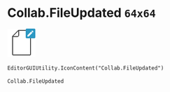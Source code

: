 # Collab.FileUpdated `64x64`
<img src="/img/Collab.FileUpdated.png" width=64 height=64>

``` CSharp
EditorGUIUtility.IconContent("Collab.FileUpdated")
```
```
Collab.FileUpdated
```

